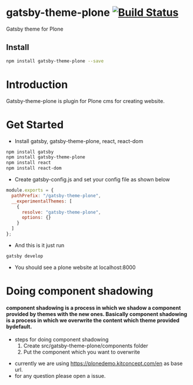 # gatsby-theme-plone [![Build Status](https://travis-ci.org/collective/gatsby-theme-plone.svg?branch=master)](https://travis-ci.org/collective/gatsby-theme-plone)

Gatsby theme for Plone

## Install

```bash
npm install gatsby-theme-plone --save
```

# Introduction

Gatsby-theme-plone is plugin for Plone cms for creating website.

# Get Started

- Install gatsby, gatsby-theme-plone, react, react-dom

```bash
npm install gatsby
npm install gatsby-theme-plone
npm install react
npm install react-dom
```

- Create gatsby-config.js and set your config file as shown below

```javascript
module.exports = {
  pathPrefix: "/gatsby-theme-plone",
  __experimentalThemes: [
    {
      resolve: "gatsby-theme-plone",
      options: {}
    }
  ]
};
```

- And this is it just run

```bash
gatsby develop
```

- You should see a plone website at localhost:8000

# Doing component shadowing

#### component shadowing is a process in which we shadow a component provided by themes with the new ones. Basically component shadowing is a process in which we overwrite the content which theme provided bydefault.

- steps for doing component shadowing
  1. Create src/gatsby-theme-plone/components folder
  1. Put the component which you want to overwrite

* currently we are using https://plonedemo.kitconcept.com/en as base url.
* for any question please open a issue.
